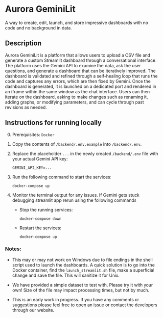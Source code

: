 # Aurora GeminiLit
A way to create, edit, launch, and store impressive dashboards with no code and no background in data.

## Description
Aurora GeminiLit is a platform that allows users to upload a CSV file and generate a custom Streamlit dashboard through a conversational interface. The platform uses the Gemini API to examine the data, ask the user questions, and generate a dashboard that can be iteratively improved. The dashboard is validated and refined through a self-healing loop that runs the code and captures any errors, which are then fixed by Gemini. Once the dashboard is generated, it is launched on a dedicated port and rendered in an iframe within the same window as the chat interface. Users can then iterate on the dashboard, asking to make changes such as renaming it, adding graphs, or modifying parameters, and can cycle through past revisions as needed.

## Instructions for running locally

0. Prerequisites: `Docker`

1. Copy the contents of `/backend/.env.example` into `/backend/.env`.

2. Replace the placeholder `...` in the newly created `/backend/.env` file with your actual Gemini API key:
   ```
   GEMINI_API_KEY=...
   ```

3. Run the following command to start the services:
   ```
   docker-compose up
   ```

4. Monitor the terminal output for any issues. If Gemini gets stuck debugging streamlit app rerun using the following commands
   - Stop the running services:
     ```
     docker-compose down
     ```

   - Restart the services:
     ```
     docker-compose up
     ```

### Notes:
- This may or may not work on Windows due to file endings in the shell script used to launch the dashboards.
A quick solution is to go into the Docker container, find the `launch_streamlit.sh` file, make a superficial change and save the file. This will sanitize it for Unix.

- We have provided a simple dataset to test with. Please try it with your own! Size of the file may impact processing times, but not by much.

- This is an early work in progress. If you have any comments or suggestions please feel free to open an issue or contact the developers through our website.
